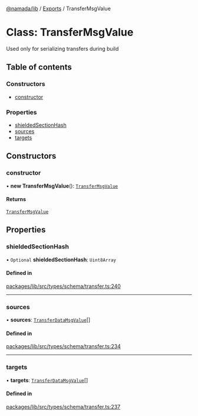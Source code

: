 [@namada/lib](../README.md) / [Exports](../modules.md) / TransferMsgValue

# Class: TransferMsgValue

Used only for serializing transfers during build

## Table of contents

### Constructors

- [constructor](TransferMsgValue.md#constructor)

### Properties

- [shieldedSectionHash](TransferMsgValue.md#shieldedsectionhash)
- [sources](TransferMsgValue.md#sources)
- [targets](TransferMsgValue.md#targets)

## Constructors

### constructor

• **new TransferMsgValue**(): [`TransferMsgValue`](TransferMsgValue.md)

#### Returns

[`TransferMsgValue`](TransferMsgValue.md)

## Properties

### shieldedSectionHash

• `Optional` **shieldedSectionHash**: `Uint8Array`

#### Defined in

[packages/lib/src/types/schema/transfer.ts:240](https://github.com/anoma/namada-sdkjs/blob/edf30efe7e90e48022c5a06b224e44eb58087392/packages/lib/src/types/schema/transfer.ts#L240)

___

### sources

• **sources**: [`TransferDataMsgValue`](TransferDataMsgValue.md)[]

#### Defined in

[packages/lib/src/types/schema/transfer.ts:234](https://github.com/anoma/namada-sdkjs/blob/edf30efe7e90e48022c5a06b224e44eb58087392/packages/lib/src/types/schema/transfer.ts#L234)

___

### targets

• **targets**: [`TransferDataMsgValue`](TransferDataMsgValue.md)[]

#### Defined in

[packages/lib/src/types/schema/transfer.ts:237](https://github.com/anoma/namada-sdkjs/blob/edf30efe7e90e48022c5a06b224e44eb58087392/packages/lib/src/types/schema/transfer.ts#L237)
